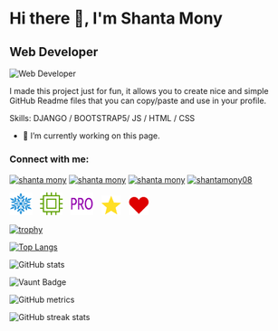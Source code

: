 # Hi there 👋, I'm Shanta Mony
## Web Developer 
![Web Developer ](https://pbs.twimg.com/media/GUeiaSOa8AUM1eo?format=jpg&name=4096x4096)

I made this project just for fun, it allows you to create nice and simple GitHub Readme files that you can copy/paste and use in your profile.

Skills: DJANGO / BOOTSTRAP5/ JS / HTML / CSS

- 🔭 I’m currently working on this page. 


<h3 align="left">Connect with me:</h3>
<p align="left">
<a href="https://twitter.com/shanta mony" target="blank"><img align="center" src="https://raw.githubusercontent.com/rahuldkjain/github-profile-readme-generator/master/src/images/icons/Social/twitter.svg" alt="shanta mony" height="30" width="40" /></a>
<a href="https://linkedin.com/in/shanta mony" target="blank"><img align="center" src="https://raw.githubusercontent.com/rahuldkjain/github-profile-readme-generator/master/src/images/icons/Social/linked-in-alt.svg" alt="shanta mony" height="30" width="40" /></a>
<a href="https://fb.com/shanta mony" target="blank"><img align="center" src="https://raw.githubusercontent.com/rahuldkjain/github-profile-readme-generator/master/src/images/icons/Social/facebook.svg" alt="shanta mony" height="30" width="40" /></a>
<a href="https://instagram.com/shantamony08" target="blank"><img align="center" src="https://raw.githubusercontent.com/rahuldkjain/github-profile-readme-generator/master/src/images/icons/Social/instagram.svg" alt="shantamony08" height="30" width="40" /></a>
</p>

<a href='https://archiveprogram.github.com/'><img src='https://raw.githubusercontent.com/acervenky/animated-github-badges/master/assets/acbadge.gif' width='40' height='40'></a> <a href='https://docs.github.com/en/developers'><img src='https://raw.githubusercontent.com/acervenky/animated-github-badges/master/assets/devbadge.gif' width='40' height='40'></a> <a href='https://github.com/pricing'><img src='https://raw.githubusercontent.com/acervenky/animated-github-badges/master/assets/pro.gif' width='40' height='40'></a> <a href='https://stars.github.com/'><img src='https://raw.githubusercontent.com/acervenky/animated-github-badges/master/assets/starbadge.gif' width='35' height='35'></a> <a href='https://docs.github.com/en/github/supporting-the-open-source-community-with-github-sponsors'><img src='https://raw.githubusercontent.com/acervenky/animated-github-badges/master/assets/sponsorbadge.gif' width='35' height='35'></a> 

[![trophy](https://github-profile-trophy.vercel.app/?username=ShantaMony90)](https://github.com/ryo-ma/github-profile-trophy)

[![Top Langs](https://github-readme-stats.vercel.app/api/top-langs/?username=ShantaMony90)](https://github.com/anuraghazra/github-readme-stats)

![GitHub stats](https://github-readme-stats.vercel.app/api?username=ShantaMony90&show_icons=true&count_private=true)  

![Vaunt Badge](https://api.vaunt.dev/v1/github/entities/ShantaMony90/contributions?format=svg&private=true)  

![GitHub metrics](https://metrics.lecoq.io/ShantaMony90)  

![GitHub streak stats](https://streak-stats.demolab.com/?user=ShantaMony90)  

